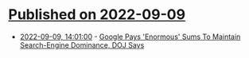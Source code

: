 # [Published on 2022-09-09](index.md)

* [2022-09-09, 14:01:00](https://tech.slashdot.org/story/22/09/09/115234/google-pays-enormous-sums-to-maintain-search-engine-dominance-doj-says?utm_source=rss1.0mainlinkanon&utm_medium=feed) - [Google Pays 'Enormous' Sums To Maintain Search-Engine Dominance, DOJ Says](https://tech.slashdot.org/story/22/09/09/115234/google-pays-enormous-sums-to-maintain-search-engine-dominance-doj-says?utm_source=rss1.0mainlinkanon&utm_medium=feed)

